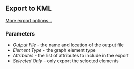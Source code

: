## Export to KML
[More export options...](../ext/docs/CoreImportExportPlugins/export-from-constellation.md)

### Parameters
-   *Output File* - the name and location of the output file
-   *Element Type* - the graph element type
-   *Attributes* - the list of attributes to include in the export
-   *Selected Only* - only export the selected elements

